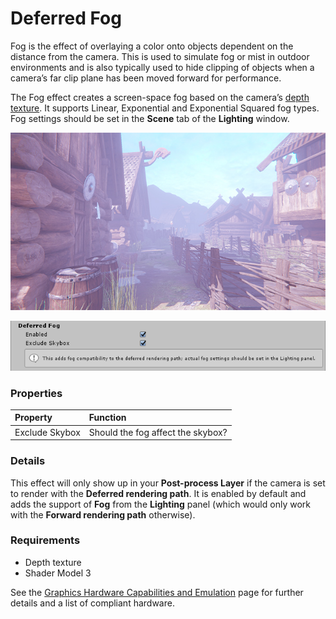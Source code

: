 # Deferred Fog

Fog is the effect of overlaying a color onto objects dependent on the distance from the camera. This is used to simulate fog or mist in outdoor environments and is also typically used to hide clipping of objects when a camera’s far clip plane has been moved forward for performance.

The Fog effect creates a screen-space fog based on the camera’s [depth texture](https://docs.unity3d.com/Manual/SL-DepthTextures.html). It supports Linear, Exponential and Exponential Squared fog types. Fog settings should be set in the **Scene** tab of the **Lighting** window.


![](images/screenshot-fog.png)



![](images/deferredfog.png)


### Properties

| Property       | Function                          |
| :-------------- | :--------------------------------- |
| Exclude Skybox | Should the fog affect the skybox? |

### Details

This effect will only show up in your **Post-process Layer** if the camera is set to render with the **Deferred rendering path**. It is enabled by default and adds the support of **Fog** from the **Lighting** panel (which would only work with the **Forward rendering path** otherwise).

### Requirements

- Depth texture
- Shader Model 3

See the [Graphics Hardware Capabilities and Emulation](https://docs.unity3d.com/Manual/GraphicsEmulation.html) page for further details and a list of compliant hardware.